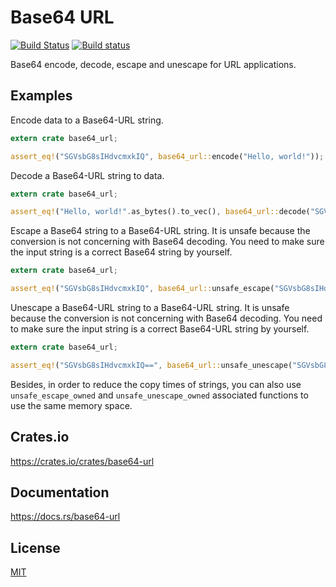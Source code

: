 Base64 URL
====================

[![Build Status](https://travis-ci.org/magiclen/base64-url.svg?branch=master)](https://travis-ci.org/magiclen/base64-url)
[![Build status](https://ci.appveyor.com/api/projects/status/y24btypttrjtnj6h/branch/master?svg=true)](https://ci.appveyor.com/project/magiclen/base64-url/branch/master)

Base64 encode, decode, escape and unescape for URL applications.

## Examples

Encode data to a Base64-URL string.

```rust
extern crate base64_url;

assert_eq!("SGVsbG8sIHdvcmxkIQ", base64_url::encode("Hello, world!"));
```

Decode a Base64-URL string to data.

```rust
extern crate base64_url;

assert_eq!("Hello, world!".as_bytes().to_vec(), base64_url::decode("SGVsbG8sIHdvcmxkIQ").unwrap());
```

Escape a Base64 string to a Base64-URL string. It is unsafe because the conversion is not concerning with Base64 decoding. You need to make sure the input string is a correct Base64 string by yourself.

```rust
extern crate base64_url;

assert_eq!("SGVsbG8sIHdvcmxkIQ", base64_url::unsafe_escape("SGVsbG8sIHdvcmxkIQ=="));
```

Unescape a Base64-URL string to a Base64-URL string. It is unsafe because the conversion is not concerning with Base64 decoding. You need to make sure the input string is a correct Base64-URL string by yourself.

```rust
extern crate base64_url;

assert_eq!("SGVsbG8sIHdvcmxkIQ==", base64_url::unsafe_unescape("SGVsbG8sIHdvcmxkIQ"));
```

Besides, in order to reduce the copy times of strings, you can also use `unsafe_escape_owned` and `unsafe_unescape_owned` associated functions to use the same memory space.

## Crates.io

https://crates.io/crates/base64-url

## Documentation

https://docs.rs/base64-url

## License

[MIT](LICENSE)
